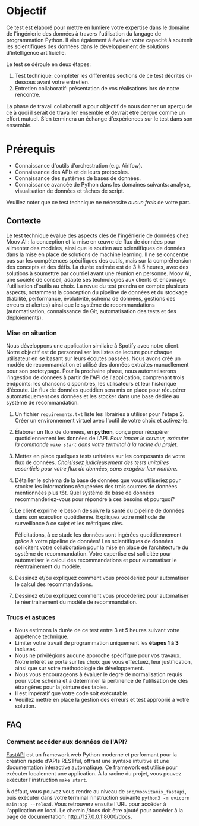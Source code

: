 # Objectif

Ce test est élaboré pour mettre en lumière votre expertise dans le domaine de l'ingénierie des données à travers l'utilisation du langage de programmation Python. Il vise également à évaluer votre capacité à soutenir les scientifiques des données dans le développement de solutions d'intelligence artificielle.

Le test se déroule en deux étapes:

1. Test technique: compléter les différentes sections de ce test décrites ci-dessous avant votre entretien.
2. Entretien collaboratif: présentation de vos réalisations lors de notre rencontre.

La phase de travail collaboratif a pour objectif de nous donner un aperçu de ce à quoi il serait de travailler ensemble et devrait être perçue comme un effort mutuel. S'en terminera un échange d'expériences sur le test dans son ensemble.

# Prérequis

- Connaissance d'outils d'orchestration (e.g. Airlfow).
- Connaissance des APIs et de leurs protocoles.
- Connaissance des systèmes de bases de données.
- Connaissance avancée de Python dans les domaines suivants: analyse, visualisation de données et tâches de script.

Veuillez noter que ce test technique ne nécessite *aucun frais* de votre part.

## Contexte

Le test technique évalue des aspects clés de l'ingénierie de données chez Moov AI : la conception et la mise en œuvre de flux de données pour alimenter des modèles, ainsi que le soutien aux scientifiques de données dans la mise en place de solutions de machine learning. Il ne se concentre pas sur les compétences spécifiques des outils, mais sur la compréhension des concepts et des défis. La durée estimée est de 3 à 5 heures, avec des solutions à soumettre par courriel avant une réunion en personne. Moov AI, une société de conseil, adapte ses technologies aux clients et encourage l'utilisation d'outils au choix. La revue du test prendra en compte plusieurs aspects, notamment la conception du pipeline de données et du stockage (fiabilité, performance, évolutivité, schéma de données, gestions des erreurs et alertes) ainsi que le système de recommandations (automatisation, connaissance de Git, automatisation des tests et des déploiements).

### Mise en situation

Nous développons une application similaire à Spotify avec notre client. Notre objectif est de personnaliser les listes de lecture pour chaque utilisateur en se basant sur leurs écoutes passées. Nous avons créé un modèle de recommandation et utilisé des données extraites manuellement pour son prototypage. Pour la prochaine phase, nous automatiserons l'ingestion de données à partir de l'API de l'application, comprenant trois endpoints: les chansons disponibles, les utilisateurs et leur historique d'écoute. Un flux de données quotidien sera mis en place pour récupérer automatiquement ces données et les stocker dans une base dédiée au système de recommandation.

1. Un fichier `requirements.txt` liste les librairies à utiliser pour l'étape 2. Créer un environnement virtuel avec l'outil de votre choix et activez-le.

2. Élaborer un flux de données, en **python**, conçu pour récupérer quotidiennement les données de l'API.
*Pour lancer le serveur, exécuter la commande `make start` dans votre terminal à la racine du projet.*

3. Mettez en place quelques tests unitaires sur les composants de votre flux de données.
*Choisissez judicieusement des tests unitaires essentiels pour votre flux de données, sans exagérer leur nombre.*

4. Détailler le schéma de la base de données que vous utiliseriez pour stocker les informations récupérées des trois sources de données mentionnées plus tôt. Quel système de base de données recommanderiez-vous pour répondre à ces besoins et pourquoi?

5. Le client exprime le besoin de suivre la santé du pipeline de données dans son exécution quotidienne. Expliquez votre méthode de surveillance à ce sujet et les métriques clés.

   Félicitations, à ce stade les données sont ingérées quotidiennement grâce à votre pipeline de données! Les scientifiques de données sollicitent votre collaboration pour la mise en place de l’architecture du système de recommandation. Votre expertise est sollicitée pour automatiser le calcul des recommandations et pour automatiser le réentrainement du modèle.

6. Dessinez et/ou expliquez comment vous procèderiez pour automatiser le calcul des recommandations.

7. Dessinez et/ou expliquez comment vous procèderiez pour automatiser le réentrainement du modèle de recommandation.

### Trucs et astuces

- Nous estimons la durée de ce test entre 3 et 5 heures suivant votre appétence technique.
- Limiter votre travail de programmation uniquement les **étapes 1 à 3** incluses.
- Nous ne privilégions aucune approche spécifique pour vos travaux. Notre intérêt se porte sur les choix que vous effectuez, leur justification, ainsi que sur votre méthodologie de développement.
- Nous vous encourageons à évaluer le degré de normalisation requis pour votre schéma et à déterminer la pertinence de l'utilisation de clés étrangères pour la jointure des tables.
- Il est impératif que votre code soit exécutable.
- Veuillez mettre en place la gestion des erreurs et test approprié à votre solution.

## FAQ

### Comment accéder aux données de l'API?

[FastAPI](https://fastapi.tiangolo.com/) est un framework web Python moderne et performant pour la création rapide d'APIs RESTful, offrant une syntaxe intuitive et une documentation interactive automatique. Ce framework est utilisé pour exécuter localement une application.
À la racine du projet, vous pouvez exécuter l'instruction `make start`.

À défaut, vous pouvez vous rendre au niveau de `src/moovitamix_fastapi`, puis exécuter dans votre terminal l'instruction suivante `python3 -m uvicorn main:app --reload`. Vous retrouverz ensuite l'URL pour accéder à l'application en local. Le chemin /docs doit être ajouté pour accéder à la page de documentation: <http://127.0.0.1:8000/docs>.
